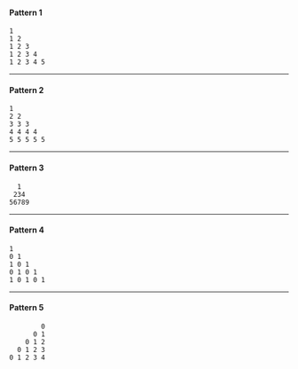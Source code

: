 #### Pattern 1

```
1
1 2
1 2 3
1 2 3 4
1 2 3 4 5
```

---

#### Pattern 2

```
1
2 2
3 3 3
4 4 4 4
5 5 5 5 5
```

---

#### Pattern 3

```
  1
 234
56789
```

---

#### Pattern 4

```
1
0 1
1 0 1
0 1 0 1
1 0 1 0 1
```

---

#### Pattern 5

```
        0
      0 1
    0 1 2
  0 1 2 3
0 1 2 3 4
```
